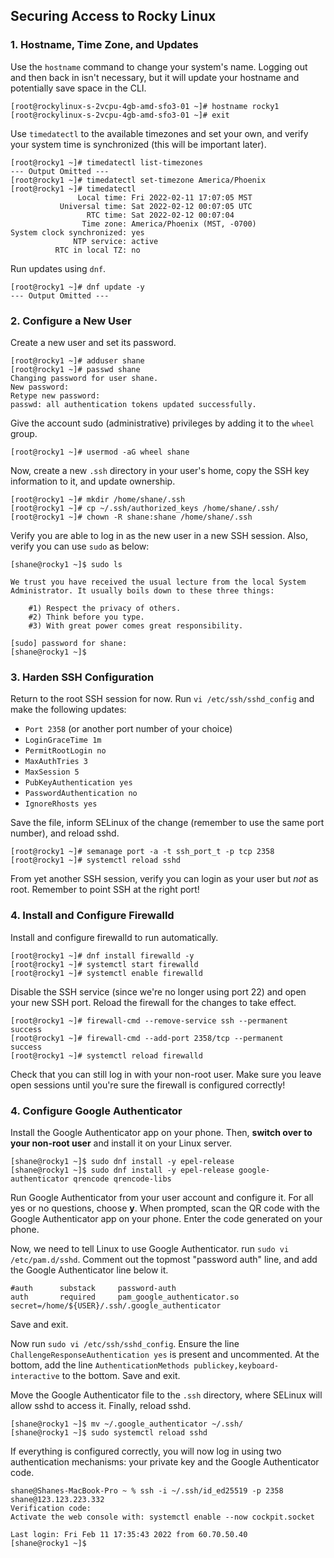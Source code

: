## Securing Access to Rocky Linux

### 1. Hostname, Time Zone, and Updates ###
Use the `hostname` command to change your system's name. Logging out and then back in isn't necessary, but it will update your hostname and potentially save space in the CLI.
```
[root@rockylinux-s-2vcpu-4gb-amd-sfo3-01 ~]# hostname rocky1
[root@rockylinux-s-2vcpu-4gb-amd-sfo3-01 ~]# exit
```

Use `timedatectl` to the available timezones and set your own, and verify your system time is synchronized (this will be important later).
```
[root@rocky1 ~]# timedatectl list-timezones
--- Output Omitted ---
[root@rocky1 ~]# timedatectl set-timezone America/Phoenix
[root@rocky1 ~]# timedatectl
               Local time: Fri 2022-02-11 17:07:05 MST
           Universal time: Sat 2022-02-12 00:07:05 UTC
                 RTC time: Sat 2022-02-12 00:07:04
                Time zone: America/Phoenix (MST, -0700)
System clock synchronized: yes
              NTP service: active
          RTC in local TZ: no
```
Run updates using `dnf`.
```
[root@rocky1 ~]# dnf update -y
--- Output Omitted ---
```

### 2. Configure a New User ###

Create a new user and set its password.
```
[root@rocky1 ~]# adduser shane
[root@rocky1 ~]# passwd shane
Changing password for user shane.
New password: 
Retype new password: 
passwd: all authentication tokens updated successfully.
```

Give the account sudo (administrative) privileges by adding it to the `wheel` group.
```
[root@rocky1 ~]# usermod -aG wheel shane
```

Now, create a new `.ssh` directory in your user's home, copy the SSH key information to it, and update ownership.
```
[root@rocky1 ~]# mkdir /home/shane/.ssh
[root@rocky1 ~]# cp ~/.ssh/authorized_keys /home/shane/.ssh/
[root@rocky1 ~]# chown -R shane:shane /home/shane/.ssh
```

Verify you are able to log in as the new user in a new SSH session. Also, verify you can use `sudo` as below:
```
[shane@rocky1 ~]$ sudo ls

We trust you have received the usual lecture from the local System
Administrator. It usually boils down to these three things:

    #1) Respect the privacy of others.
    #2) Think before you type.
    #3) With great power comes great responsibility.

[sudo] password for shane: 
[shane@rocky1 ~]$
```
### 3. Harden SSH Configuration ###
Return to the root SSH session for now. Run `vi /etc/ssh/sshd_config` and make the following updates:
* `Port 2358` (or another port number of your choice)
* `LoginGraceTime 1m`
* `PermitRootLogin no`
* `MaxAuthTries 3`
* `MaxSession 5`
* `PubKeyAuthentication yes`
* `PasswordAuthentication no`
* `IgnoreRhosts yes`

Save the file, inform SELinux of the change (remember to use the same port number), and reload sshd.
```
[root@rocky1 ~]# semanage port -a -t ssh_port_t -p tcp 2358
[root@rocky1 ~]# systemctl reload sshd
```

From yet another SSH session, verify you can login as your user but *not* as root. Remember to point SSH at the right port!

### 4. Install and Configure Firewalld ###

Install and configure firewalld to run automatically.
```
[root@rocky1 ~]# dnf install firewalld -y
[root@rocky1 ~]# systemctl start firewalld
[root@rocky1 ~]# systemctl enable firewalld
```

Disable the SSH service (since we're no longer using port 22) and open your new SSH port. Reload the firewall for the changes to take effect.
```
[root@rocky1 ~]# firewall-cmd --remove-service ssh --permanent
success
[root@rocky1 ~]# firewall-cmd --add-port 2358/tcp --permanent
success
[root@rocky1 ~]# systemctl reload firewalld
```

Check that you can still log in with your non-root user. Make sure you leave open sessions until you're sure the firewall is configured correctly!

### 4. Configure Google Authenticator
Install the Google Authenticator app on your phone. Then, **switch over to your non-root user** and install it on your Linux server.
```
[shane@rocky1 ~]$ sudo dnf install -y epel-release
[shane@rocky1 ~]$ sudo dnf install -y epel-release google-authenticator qrencode qrencode-libs
```
Run Google Authenticator from your user account and configure it. For all yes or no questions, choose **y**. When prompted, scan the QR code with the Google Authenticator app on your phone. Enter the code generated on your phone.

Now, we need to tell Linux to use Google Authenticator. run `sudo vi /etc/pam.d/sshd`. Comment out the topmost "password auth" line, and add the Google Authenticator line below it.
```
#auth      substack     password-auth
auth       required     pam_google_authenticator.so secret=/home/${USER}/.ssh/.google_authenticator
```
Save and exit. 

Now run `sudo vi /etc/ssh/sshd_config`. Ensure the line `ChallengeResponseAuthentication yes` is present and uncommented. At the bottom, add the line `AuthenticationMethods publickey,keyboard-interactive` to the bottom. Save and exit.

Move the Google Authenticator file to the `.ssh` directory, where SELinux will allow sshd to access it. Finally, reload sshd.
```
[shane@rocky1 ~]$ mv ~/.google_authenticator ~/.ssh/
[shane@rocky1 ~]$ sudo systemctl reload sshd
```

If everything is configured correctly, you will now log in using two authentication mechanisms: your private key and the Google Authenticator code.
```
shane@Shanes-MacBook-Pro ~ % ssh -i ~/.ssh/id_ed25519 -p 2358 shane@123.123.223.332
Verification code: 
Activate the web console with: systemctl enable --now cockpit.socket

Last login: Fri Feb 11 17:35:43 2022 from 60.70.50.40
[shane@rocky1 ~]$ 
```
